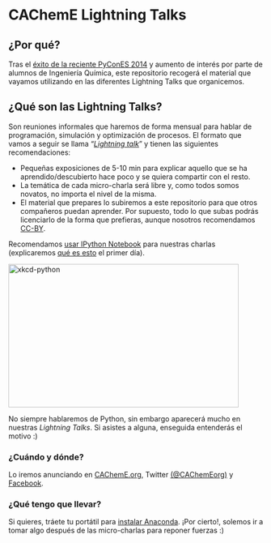 CAChemE Lightning Talks
===============

## ¿Por qué?
Tras el <a title="Análisis por Daniel Domene" href="http://cacheme.org/analisis-pycones-2014-zaragoza/">éxito de la reciente PyConES 2014</a> y aumento de interés por parte de alumnos de Ingeniería Química, este repositorio recogerá el material que vayamos utilizando en las diferentes Lightning Talks que organicemos.

## ¿Qué son las Lightning Talks?

Son reuniones informales que haremos de forma mensual para hablar de programación, simulación y optimización de procesos. El formato que vamos a seguir se llama “<em><a href="http://en.wikipedia.org/wiki/Lightning_talk">Lightning talk</a></em>” y tienen las siguientes recomendaciones:

* Pequeñas exposiciones de 5-10 min para explicar aquello que se ha aprendido/descubierto hace poco y se quiera compartir con el resto.
* La temática de cada micro-charla será libre y, como todos somos novatos, no importa el nivel de la misma.
* El material que prepares lo subiremos a este repositorio para que otros compañeros puedan aprender. Por supuesto, todo lo que subas podrás licenciarlo de la forma que prefieras, aunque nosotros recomendamos [CC-BY](http://es.creativecommons.org/blog/licencias/).

Recomendamos <a href="http://nbviewer.ipython.org/github/AeroPython/Curso_AeroPython/blob/master/Notebooks/Clase1a_Intro-Python-IPython.ipynb" target="_blank">usar IPython Notebook</a> para nuestras charlas (explicaremos <a title="Explicando IPython Notebook " href="http://nbviewer.ipython.org/github/AeroPython/Curso_AeroPython/blob/master/Notebooks/Clase1a_Intro-Python-IPython.ipynb#Notebook-de-IPython" target="_blank">qué es esto</a> el primer día).

<a href="http://cacheme.org/ventajas-python-fortran-c/"><img class="wp-image-3018 " src="http://cacheme.org/wp-content/uploads/2013/10/python-vuela.png" alt="xkcd-python" width="455" height="283" /></a>

No siempre hablaremos de Python, sin embargo aparecerá mucho en nuestras <em>Lightning Talks</em>. Si asistes a alguna, enseguida entenderás el motivo :)

### ¿Cuándo y dónde? 
Lo iremos anunciando en [CAChemE.org](http://cacheme.org), Twitter [(@CAChemEorg)](https://twitter.com/CAChemEorg) y [Facebook](https://www.facebook.com/CAChemEorg).

### ¿Qué tengo que llevar? 
Si quieres, tráete tu portátil para <a href="http://nbviewer.ipython.org/github/AeroPython/Curso_AeroPython/blob/master/Notebooks/Clase0_Bienvenido.ipynb" target="_blank">instalar Anaconda</a>. ¡Por cierto!, solemos ir a tomar algo después de las micro-charlas para reponer fuerzas :)
